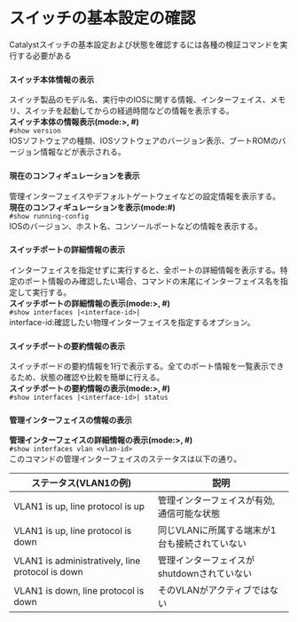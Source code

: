 # スイッチの基本設定の確認
Catalystスイッチの基本設定および状態を確認するには各種の検証コマンドを実行する必要がある

### `スイッチ本体情報の表示`
スイッチ製品のモデル名、実行中のIOSに関する情報、インターフェイス、メモリ、スイッチを起動してからの経過時間などの情報を表示する。  
**スイッチ本体の情報表示(mode:>, #)**  
`#show version`  
IOSソフトウェアの種類、IOSソフトウェアのバージョン表示、ブートROMのバージョン情報などが表示される。

### `現在のコンフィギュレーションを表示`
管理インターフェイスやデフォルトゲートウェイなどの設定情報を表示する。  
**現在のコンフィギュレーションを表示(mode:#)**  
`#show running-config`  
IOSのバージョン、ホスト名、コンソールポートなどの情報を表示する。

### `スイッチポートの詳細情報の表示`
インターフェイスを指定せずに実行すると、全ポートの詳細情報を表示する。特定のポート情報のみ確認したい場合、コマンドの末尾にインターフェイス名を指定して実行する。  
**スイッチポートの詳細情報の表示(mode:>, #)**  
`#show interfaces |<interface-id>|`  
interface-id:確認したい物理インターフェイスを指定するオプション。  

### `スイッチポートの要約情報の表示`
スイッチボードの要約情報を1行で表示する。全てのポート情報を一覧表示できるため、状態の確認や比較を簡単に行える。  
**スイッチポートの要約情報の表示(mode:>, #)**  
`#show interfaces |<interface-id>| status`  

### `管理インターフェイスの情報の表示`
**管理インターフェイスの詳細情報の表示(mode:>, #)**  
`#show interfaces vlan <vlan-id>`  
このコマンドの管理インターフェイスのステータスは以下の通り。

|ステータス(VLAN1の例)                             |説明                                   |
|------------------------------------------------|--------------------------------------|
|VLAN1 is up, line protocol is up                |管理インターフェイスが有効, 通信可能な状態   |
|VLAN1 is up, line protocol is down              |同じVLANに所属する端末が1台も接続されていない|
|VLAN1 is administratively, line protocol is down|管理インターフェイスがshutdownされていない  |
|VLAN1 is down, line protocol is down            |そのVLANがアクティブではない              |
